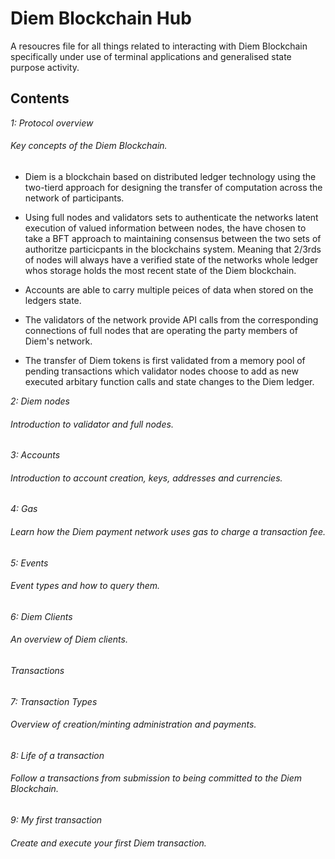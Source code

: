 # Diem Blockchain Hub

A resoucres file for all things related to interacting with Diem Blockchain specifically under use of terminal applications and generalised state purpose activity.

## Contents

*1: Protocol overview*

###### Key concepts of the Diem Blockchain.

* Diem is a blockchain based on distributed ledger technology using the two-tierd approach for designing the transfer of computation across the network of participants.

* Using full nodes and validators sets to authenticate the networks latent execution of valued information between nodes, the have chosen to take a BFT approach to maintaining
consensus between the two sets of authoritze particicpants in the blockchains system. Meaning that 2/3rds of nodes will always have a verified state of the networks whole ledger whos storage holds the most recent state of the Diem blockchain.

* Accounts are able to carry multiple peices of data when stored on the ledgers state. 

* The validators of the network provide API calls from the corresponding connections of full nodes that are operating the party members of Diem's network.

* The transfer of Diem tokens is first validated from a memory pool of pending transactions which validator nodes choose to add as new executed arbitary function calls and state changes to the Diem ledger.

*2: Diem nodes*

###### Introduction to validator and full nodes.

*3: Accounts*

###### Introduction to account creation, keys, addresses and currencies.

*4: Gas*

###### Learn how the Diem payment network uses gas to charge a transaction fee.

*5: Events*

###### Event types and how to query them.

*6: Diem Clients*

###### An overview of Diem clients.


###### *Transactions*

*7: Transaction Types*

###### Overview of creation/minting administration and payments.

*8: Life of a transaction*

###### Follow a transactions from submission to being committed to the Diem Blockchain.

*9: My first transaction* 

###### Create and execute your first Diem transaction.
